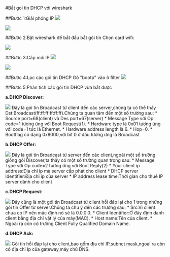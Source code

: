 #Bắt goi tin DHCP với wireshark

##Bước 1:Giải phóng IP
<img src="http://image.prntscr.com/image/158b96fabda846d1837b9624de354a8b.png">

<img src="http://image.prntscr.com/image/59b178bb434f40cb9655bb51f9c47063.png">

##Bước 2:Bật wireshark để bắt đầu bắt gói tin
Chọn card wifi:

<img src="http://i.imgur.com/Ii6shWV.png">

##Bước 3:Cấp mới IP
<img src="http://i.imgur.com/VqchKJz.png">

<img src="http://i.imgur.com/HAPpkTa.png">

##Bước 4:Lọc các gói tin DHCP
    Gõ "bootp" vào ô filter
<img src="http://i.imgur.com/D0RSwPA.png">

##Bước 5:Phân tích các gói tin DHCP vừa bắt được

**a.DHCP Discover:**

<img src="http://i.imgur.com/LMulzGx.png">
Đây là gói tin Broadcast từ client đến các server,chúng ta có thể thấy Dst:Broadcast(ff:ff:ff:ff:ff:ff).Chúng ta quan tâm đến một số trường sau:
* Source port=68(client) và Des port=67(server)
* Message Type với Op code=1 tương ứng với Boot Request(1).
* Hardware type là 0x01 tương ứng với code=1 tức là Ethernet.
* Hardware address length là 6.
* Hop=0.
* Bootflag có dạng 0x8000,với bit 0 ở đầu tương ứng là Broadcast

**b.DHCP Offer:**

<img src="http://i.imgur.com/cBGy750.png">
Đây là gói tin Broadcast từ server đến các client,ngoài một số trường giống gói Discover,ta thấy có một số trường quan trọng sau:
* Message Type với Op code=2 tương ứng với Boot Reply(2)
* Your client ip address:Địa chỉ ip mà server cấp phát cho client
* DHCP server Identifier:Địa chỉ ip của server
* IP address lease time:Thời gian cho thuê IP server dành cho client

**c.DHCP Request:**

<img src="http://i.imgur.com/7U5APEa.png">
Đây cũng là một gói tin Broadcast từ client hồi đáp lại cho 1 trong những gói tin Offer từ server.Chúng ta chú ý đến các trường sau:
* Src:Vì client chưa có IP nên mặc định nó sẽ là 0.0.0.0.
* Client Identifier:Ở đây định danh client bằng địa chỉ vật lý của máy(MAC).
* Host name:Tên của client.
* Ngoài ra còn có trường Client Fully Qualified Domain Name.

**d.DHCP Ack:**

<img src="http://i.imgur.com/ter9X2G.png">
Gói tin hồi đáp lại cho client,bao gồm địa chỉ IP,subnet mask,ngoài ra còn có địa chỉ Ip của gateway,máy chủ DNS.
